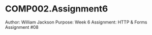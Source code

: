 # COMP002.Assignment6
Author: William Jackson
Purpose: Week 6 Assignment: HTTP & Forms Assignment #08